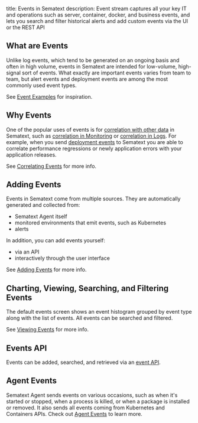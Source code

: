 title: Events in Sematext
description: Event stream captures all your key IT and operations such as server, container, docker, and business events, and lets you search and filter historical alerts and add custom events via the UI or the REST API

## What are Events

Unlike log events, which tend to be generated on an ongoing basis and often in high volume, events in Sematext are intended for low-volume, high-signal sort of events.  What exactly are important events varies from team to team, but alert events and deployment events are among the most commonly used event types.

See [Event Examples](/docs/events/event-examples) for inspiration.

## Why Events

One of the popular uses of events is for [correlation with other data](/docs/events/correlation) in Sematext, such as [correlation in Monitoring](/docs/monitoring/correlation/) or [correlation in Logs](/docs/logs/correlation/).  For example, when you send [deployment events](/docs/events/event-examples) to Sematext you are able to correlate performance regressions or newly application errors with your application releases.

See [Correlating Events](/docs/events/correlation) for more info.

## Adding Events

Events in Sematext come from multiple sources.  They are automatically generated and collected from:
- Sematext Agent itself
- monitored environments that emit events, such as Kubernetes
- alerts

In addition, you can add events yourself:
- via an API
- interactively through the user interface

See [Adding Events](/docs/events/adding) for more info.

## Charting, Viewing, Searching, and Filtering Events

The default events screen shows an event histogram grouped by event type along with the list of events.  All events can be searched and filtered.

See [Viewing Events](/docs/events/timeline) for more info.

## Events API

Events can be added, searched, and retrieved via an [event API](/docs/events/event-api).

## Agent Events

Sematext Agent sends events on various occasions, such as when it's started or stopped, when a process is killed, or when a package is installed or removed. It also sends all events coming from Kubernetes and Containers APIs. Check out [Agent Events](/docs/agents/sematext-agent/events/) to learn more.
